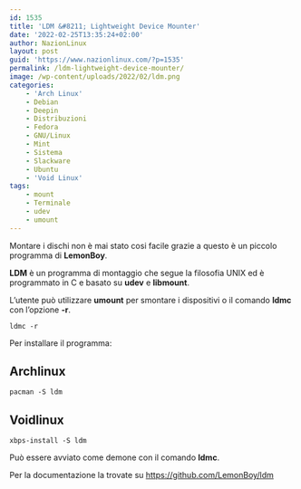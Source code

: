 ```yaml
---
id: 1535
title: 'LDM &#8211; Lightweight Device Mounter'
date: '2022-02-25T13:35:24+02:00'
author: NazionLinux
layout: post
guid: 'https://www.nazionlinux.com/?p=1535'
permalink: /ldm-lightweight-device-mounter/
image: /wp-content/uploads/2022/02/ldm.png
categories:
    - 'Arch Linux'
    - Debian
    - Deepin
    - Distribuzioni
    - Fedora
    - GNU/Linux
    - Mint
    - Sistema
    - Slackware
    - Ubuntu
    - 'Void Linux'
tags:
    - mount
    - Terminale
    - udev
    - umount
---
```


Montare i dischi non è mai stato cosi facile grazie a questo è un piccolo programma di **LemonBoy**.

**LDM** è un programma di montaggio che segue la filosofia UNIX ed è programmato in C e basato su **udev** e **libmount**.

L’utente può utilizzare **umount** per smontare i dispositivi o il comando **ldmc** con l’opzione **-r**.

`ldmc -r`

Per installare il programma:

## Archlinux

`pacman -S ldm`

## Voidlinux

`xbps-install -S ldm`

Può essere avviato come demone con il comando **ldmc**.

Per la documentazione la trovate su <https://github.com/LemonBoy/ldm>